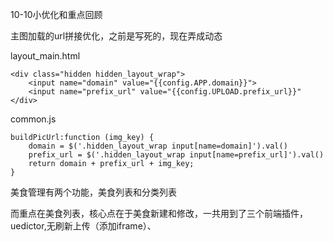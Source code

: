 10-10小优化和重点回顾



主图加载的url拼接优化，之前是写死的，现在弄成动态

layout_main.html

```
<div class="hidden hidden_layout_wrap">
    <input name="domain" value="{{config.APP.domain}}">
    <input name="prefix_url" value="{{config.UPLOAD.prefix_url}}"
</div>
```

common.js

```
buildPicUrl:function (img_key) {
    domain = $('.hidden_layout_wrap input[name=domain]').val()
    prefix_url = $('.hidden_layout_wrap input[name=prefix_url]').val()
    return domain + prefix_url + img_key;
}
```





美食管理有两个功能，美食列表和分类列表

而重点在美食列表，核心点在于美食新建和修改，一共用到了三个前端插件，uedictor,无刷新上传（添加iframe）、